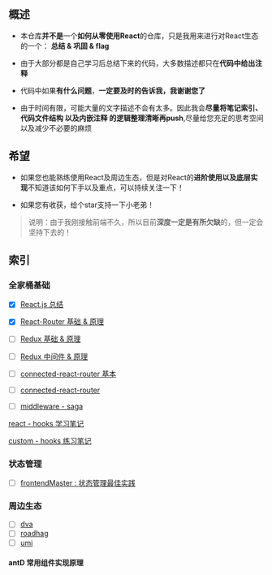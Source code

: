 ## 概述

- 本仓库**并不是**一个**如何从零使用React**的仓库，只是我用来进行对React生态的一个： **总结 & 巩固 & flag**

- 由于大部分都是自己学习后总结下来的代码，大多数描述都只在**代码中给出注释**

- 代码中如果**有什么问题**，**一定要及时的告诉我，我谢谢您了**

- 由于时间有限，可能大量的文字描述不会有太多。因此我会**尽量将笔记索引、代码文件结构 以及内嵌注释 的逻辑整理清晰再push**,尽量给您充足的思考空间以及减少不必要的麻烦

## 希望

- 如果您也能熟练使用React及周边生态，但是对React的**进阶使用以及底层实现**不知道该如何下手以及重点，可以持续关注一下！

- 如果您有收获，给个star支持一下小老弟！

> 说明：由于我刚接触前端不久，所以目前**深度一定是有所欠缺**的，但一定会坚持下去的！

## 索引

### 全家桶基础

- [x] [React.js 总结](./doc/Reactjs总结)

- [x] [React-Router 基础 & 原理]()

- [ ] [Redux 基础 & 原理](./doc/Redux总结)

- [ ] [Redux 中间件 & 原理](./doc/中间件总结)

- [ ] [connected-react-router 基本]()

- [ ] [connected-react-router]()

- [ ] [middleware - saga]()

[react - hooks 学习笔记](./doc/hooks/总结%20hooks.md)

[custom - hooks 练习笔记](./doc/hooks/custorm%20hooks练习.md)

### 状态管理

- [ ] [frontendMaster : 状态管理最佳实践]()

### 周边生态

- [ ] [dva]()
- [ ] [roadhag]()
- [ ] [umi]()

#### antD 常用组件实现原理
